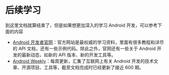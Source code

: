 # 后续学习

到这里文档就算结束了，但是如果想更加深入的学习 Android 开发，可以参考下面的内容

- [Android 开发者官网](https://developer.android.com/docs?hl=zh-cn)：官方网站是最权威的学习资料，里面有很多教程和详尽的 API 文档，还有一些示例代码。除此之外，官网还有一些关于 Android 开发的最新动态，如新的 API 版本、新的开发工具等。
- [Android Weekly](https://androidweekly.net/)：每周更新，汇集了互联网上有关 Android 开发的技术文章、开源项目、工具等，截至文档完成时已经更新了接近 600 期。
